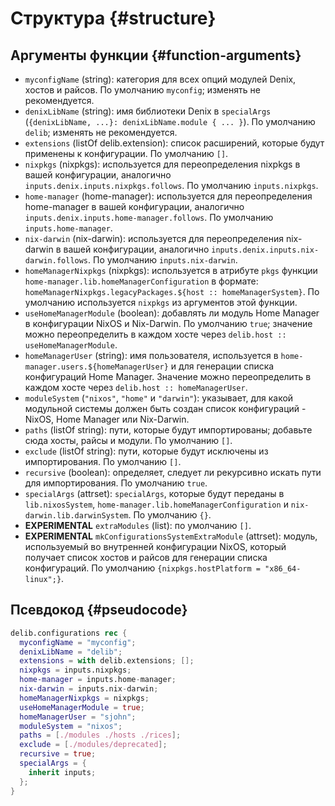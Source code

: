 # Структура {#structure}

## Аргументы функции {#function-arguments}
- `myconfigName` (string): категория для всех опций модулей Denix, хостов и райсов. По умолчанию `myconfig`; изменять не рекомендуется.
- `denixLibName` (string): имя библиотеки Denix в `specialArgs` (`{denixLibName, ...}: denixLibName.module { ... }`). По умолчанию `delib`; изменять не рекомендуется.
- `extensions` (listOf delib.extension): список расширений, которые будут применены к конфигурации. По умолчанию `[]`.
- `nixpkgs` (nixpkgs): используется для переопределения nixpkgs в вашей конфигурации, аналогично `inputs.denix.inputs.nixpkgs.follows`. По умолчанию `inputs.nixpkgs`.
- `home-manager` (home-manager): используется для переопределения home-manager в вашей конфигурации, аналогично `inputs.denix.inputs.home-manager.follows`. По умолчанию `inputs.home-manager`.
- `nix-darwin` (nix-darwin): используется для переопределения nix-darwin в вашей конфигурации, аналогично `inputs.denix.inputs.nix-darwin.follows`. По умолчанию `inputs.nix-darwin`.
- `homeManagerNixpkgs` (nixpkgs): используется в атрибуте `pkgs` функции `home-manager.lib.homeManagerConfiguration` в формате: `homeManagerNixpkgs.legacyPackages.${host :: homeManagerSystem}`. По умолчанию используется `nixpkgs` из аргументов этой функции.
- `useHomeManagerModule` (boolean): добавлять ли модуль Home Manager в конфигурации NixOS и Nix-Darwin. По умолчанию `true`; значение можно переопределить в каждом хосте через `delib.host :: useHomeManagerModule`.
- `homeManagerUser` (string): имя пользователя, используется в `home-manager.users.${homeManagerUser}` и для генерации списка конфигураций Home Manager. Значение можно переопределить в каждом хосте через `delib.host :: homeManagerUser`.
- `moduleSystem` (`"nixos"`, `"home"` и `"darwin"`): указывает, для какой модульной системы должен быть создан список конфигураций - NixOS, Home Manager или Nix-Darwin.
- `paths` (listOf string): пути, которые будут импортированы; добавьте сюда хосты, райсы и модули. По умолчанию `[]`.
- `exclude` (listOf string): пути, которые будут исключены из импортирования. По умолчанию `[]`.
- `recursive` (boolean): определяет, следует ли рекурсивно искать пути для импортирования. По умолчанию `true`.
- `specialArgs` (attrset): `specialArgs`, которые будут переданы в `lib.nixosSystem`, `home-manager.lib.homeManagerConfiguration` и `nix-darwin.lib.darwinSystem`. По умолчанию `{}`.
- **EXPERIMENTAL** `extraModules` (list): по умолчанию `[]`.
- **EXPERIMENTAL** `mkConfigurationsSystemExtraModule` (attrset): модуль, используемый во внутренней конфигурации NixOS, который получает список хостов и райсов для генерации списка конфигураций. По умолчанию `{nixpkgs.hostPlatform = "x86_64-linux";}`.

## Псевдокод {#pseudocode}
```nix
delib.configurations rec {
  myconfigName = "myconfig";
  denixLibName = "delib";
  extensions = with delib.extensions; [];
  nixpkgs = inputs.nixpkgs;
  home-manager = inputs.home-manager;
  nix-darwin = inputs.nix-darwin;
  homeManagerNixpkgs = nixpkgs;
  useHomeManagerModule = true;
  homeManagerUser = "sjohn";
  moduleSystem = "nixos";
  paths = [./modules ./hosts ./rices];
  exclude = [./modules/deprecated];
  recursive = true;
  specialArgs = {
    inherit inputs;
  };
}
```
